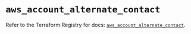 # `aws_account_alternate_contact`

Refer to the Terraform Registry for docs: [`aws_account_alternate_contact`](https://registry.terraform.io/providers/hashicorp/aws/5.65.0/docs/resources/account_alternate_contact).
